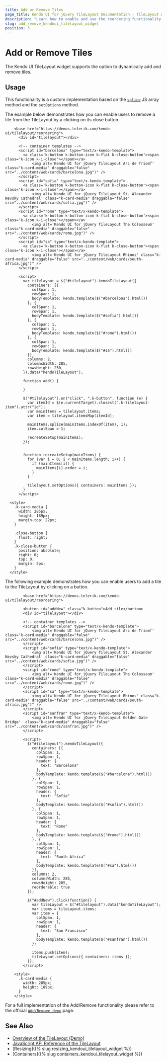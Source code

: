 ```yaml
---
title: Add or Remove Tiles
page_title: Kendo UI for jQuery TileLayout Documentation - TileLayout Add/Remove
description: "Learn how to enable and use the reordering functionality of the Kendo UI for jQuery TileLayout."
slug: add_remove_kendoui_tilelayout_widget
position: 5
---
```


# Add or Remove Tiles

The Kendo UI TileLayout widget supports the option to dynamically add and remove tiles.

## Usage

This functionality is a custom implementation based on the [`splice`](https://developer.mozilla.org/en-US/docs/Web/JavaScript/Reference/Global_Objects/Array/splice) JS array method and the `setOptions` method.


The example below demonstrates how you can enable users to remove a tile from the TileLayout by a clicking on its close button.


```dojo
    <base href="https://demos.telerik.com/kendo-ui/tilelayout/reordering">
      <div id="tilelayout"></div>

      <!-- container templates -->
      <script id="barcelona" type="text/x-kendo-template">
        <a class='k-button k-button-icon k-flat k-close-button'><span class='k-icon k-i-close'></span></a>
            <img alt='Kendo UI for jQuery TileLayout Arc de Triomf' class="k-card-media" draggable="false" src="../content/web/cards/barcelona.jpg")" />
      </script>
      <script id="sofia" type="text/x-kendo-template">
        <a class='k-button k-button-icon k-flat k-close-button'><span class='k-icon k-i-close'></span></a>
            <img alt='Kendo UI for jQuery TileLayout St. Alexander Nevsky Cathedral' class="k-card-media" draggable="false" src="../content/web/cards/sofia.jpg")" />
      </script>
      <script id="rome" type="text/x-kendo-template">
        <a class='k-button k-button-icon k-flat k-close-button'><span class='k-icon k-i-close'></span></a>
            <img alt='Kendo UI for jQuery TileLayout The Colosseum' class="k-card-media" draggable="false" src="../content/web/cards/rome.jpg")" />
      </script>
      <script id="sa" type="text/x-kendo-template">
        <a class='k-button k-button-icon k-flat k-close-button'><span class='k-icon k-i-close'></span></a>
            <img alt='Kendo UI for jQuery TileLayout Rhinos' class="k-card-media" draggable="false" src="../content/web/cards/south-africa.jpg")" />
      </script>

      <script>
        var tilelayout = $("#tilelayout").kendoTileLayout({
          containers: [{
            colSpan: 1,
            rowSpan: 1,
            bodyTemplate: kendo.template($("#barcelona").html())
          }, {
            colSpan: 1,
            rowSpan: 1,
            bodyTemplate: kendo.template($("#sofia").html())
          }, {
            colSpan: 1,
            rowSpan: 1,
            bodyTemplate: kendo.template($("#rome").html())
          }, {
            colSpan: 1,
            rowSpan: 1,
            bodyTemplate: kendo.template($("#sa").html())
          }],
          columns: 2,
          columnsWidth: 285,
          rowsHeight: 250,
        }).data("kendoTileLayout");

        function add() {

        }

        $("#tilelayout").on("click", ".k-button", function (e) {
          var itemId = $(e.currentTarget).closest(".k-tilelayout-item").attr("id");
          var mainItems = tilelayout.items;
          var item = tilelayout.itemsMap[itemId];

          mainItems.splice(mainItems.indexOf(item), 1);
          item.colSpan = 1;

          recreateSetup(mainItems);
        });


        function recreateSetup(mainItems) {
          for (var i = 0; i < mainItems.length; i++) {
            if (mainItems[i]) {
              mainItems[i].order = i;
            }
          }

          tilelayout.setOptions({ containers: mainItems });
        }
      </script>

  <style>
    .k-card-media {
      width: 285px;
      height: 189px;
      margin-top: 22px;
    }

    .close-button {
      float: right;
    }
    .k-close-button {
      position: absolute;
      right: 0;
      top: 0;
      margin: 5px;
    }
  </style>
```

The following example demonstrates how you can enable users to add a tile to the TileLayout by clicking on a button.

```dojo
        <base href="https://demos.telerik.com/kendo-ui/tilelayout/reordering">

        <button id="addNew" class="k-button">Add tile</button>
        <div id="tilelayout"></div>

        <!-- container templates -->
        <script id="barcelona" type="text/x-kendo-template">
            <img alt='Kendo UI for jQuery TileLayout Arc de Triomf' class="k-card-media" draggable="false" src="../content/web/cards/barcelona.jpg")" />
        </script>
        <script id="sofia" type="text/x-kendo-template">
            <img alt='Kendo UI for jQuery TileLayout St. Alexander Nevsky Cathedral' class="k-card-media" draggable="false" src="../content/web/cards/sofia.jpg")" />
        </script>
        <script id="rome" type="text/x-kendo-template">
            <img alt='Kendo UI for jQuery TileLayout The Colosseum' class="k-card-media" draggable="false" src="../content/web/cards/rome.jpg")" />
        </script>
        <script id="sa" type="text/x-kendo-template">
            <img alt='Kendo UI for jQuery TileLayout Rhinos' class="k-card-media" draggable="false" src="../content/web/cards/south-africa.jpg")" />
        </script>
        <script id="sanfran" type="text/x-kendo-template">
            <img alt='Kendo UI for jQuery TileLayout Golden Gate Bridge'  class="k-card-media" draggable="false" src="../content/web/cards/sanfran.jpg")" />
        </script>

        <script>
          $("#tilelayout").kendoTileLayout({
            containers: [{
              colSpan: 1,
              rowSpan: 1,
              header: {
                text: "Barcelona"
              },
              bodyTemplate: kendo.template($("#barcelona").html())
            }, {
              colSpan: 1,
              rowSpan: 1,
              header: {
                text: "Sofia"
              },
              bodyTemplate: kendo.template($("#sofia").html())
            }, {
              colSpan: 1,
              rowSpan: 1,
              header: {
                text: "Rome"
              },
              bodyTemplate: kendo.template($("#rome").html())
            }, {
              colSpan: 1,
              rowSpan: 1,
              header: {
                text: "South Africa"
              },
              bodyTemplate: kendo.template($("#sa").html())
            }],
            columns: 2,
            columnsWidth: 285,
            rowsHeight: 285,
            reorderable: true
          });

          $("#addNew").click(function() {
            var tileLayout = $("#tilelayout").data("kendoTileLayout");
            var items = tileLayout.items;
            var item = {
              colSpan: 1,
              rowSpan: 1,
              header: {
                text: "San Francisco"
              },
              bodyTemplate: kendo.template($("#sanfran").html())
            };

            items.push(item);
            tileLayout.setOptions({ containers: items });
          });
        </script>

    <style>
      .k-card-media {
        width: 285px;
        height: 189px;
      }
    </style>
```

For a full implementation of the Add/Remove functionality please refer to the official [`Add/Remove demo`](https://demos.telerik.com/kendo-ui/tilelayout/add-remove) page.


## See Also

* [Overview of the TileLayout (Demo)](https://demos.telerik.com/kendo-ui/tilelayout/index)
* [JavaScript API Reference of the TileLayout](/api/javascript/ui/tilelayout)
* [Resizing]({% slug resizing_kendoui_tilelayout_widget %})
* [Containers]({% slug containers_kendoui_tilelayout_widget %})
